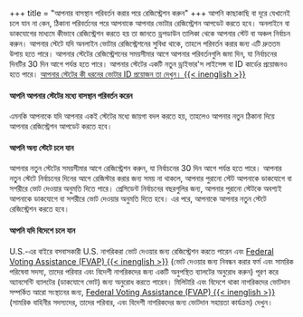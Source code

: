 +++
title = "আপনার বাসস্থান পরিবর্তন করার পরে রেজিস্ট্রেশন করুন"
+++
আপনি কাছাকাছি বা দূরে যেখানেই চলে যান না কেন, ঠিকানা পরিবর্তনের পরে আপনাকে আপনার ভোটার রেজিস্ট্রেশন আপডেট করতে হবে। অনলাইনে বা ডাকযোগের মাধ্যমে কীভাবে রেজিস্ট্রেশন করতে হয় তা জানতে ড্রপডাউন তালিকা থেকে আপনার স্টেট বা অঞ্চল নির্বাচন করুন। আপনার স্টেটে যদি অনলাইন ভোটার রেজিস্ট্রেশনের সুবিধা থাকে, তাহলে পরিবর্তন করার জন্য এটি দ্রুততম উপায় হতে পারে। আপনার স্টেটের রেজিস্ট্রেশনের সময়সীমার আগে আপনার পরিবর্তনগুলি জমা দিন, যা নির্বাচনের দিনটির 30 দিন আগে পর্যন্ত হতে পারে। আপনার স্টেটের একটি নতুন ড্রাইভার'স লাইসেন্স বা ID কার্ডের প্রয়োজনও হতে পারে। [আপনার স্টেটের কী ধরনের ভোটার ID প্রয়োজন তা দেখুন। {{< inenglish >}}](https://www.ncsl.org/research/elections-and-campaigns/voter-id.aspx#Laws%20in%20Effect)

#### আপনি আপনার স্টেটের মধ্যে বাসস্থান পরিবর্তন করেন
এমনকি আপনাকে যদি আপনার একই স্টেটের মধ্যে জায়গা বদল করতে হয়, তাহলেও আপনার নতুন ঠিকানা দিয়ে আপনার রেজিস্ট্রেশন আপডেট করতে হবে।

#### আপনি অন্য স্টেটে চলে যান 
আপনার নতুন স্টেটের সময়সীমার আগে রেজিস্ট্রেশন করুন, যা নির্বাচনের 30 দিন আগে পর্যন্ত হতে পারে। আপনার নতুন স্টেটে নির্বাচনের দিনের আগে রেজিস্টার করার জন্য সময় না থাকলে, আপনার পুরানো স্টেট আপনাকে ডাকযোগে বা সশরীরে ভোট দেওয়ার অনুমতি দিতে পারে। প্রেসিডেন্ট নির্বাচনের বছরগুলির জন্য, আপনার পুরানো স্টেটকে অবশ্যই আপনাকে ডাকযোগে বা সশরীরে ভোট দেওয়ার অনুমতি দিতে হবে। এর পরে, আপনাকে আপনার নতুন স্টেটে রেজিস্ট্রেশন করতে হবে। 

#### আপনি যদি বিদেশে চলে যান
U.S.-এর বাইরে বসবাসকারী U.S. নাগরিকরা ভোট দেওয়ার জন্য রেজিস্ট্রেশন করতে পারেন এবং [Federal Voting Assistance (FVAP) {{< inenglish >}}](https://www.fvap.gov/eo/overview/materials/forms) (ভোট দেওয়ার জন্য নিবন্ধন করার ফর্ম এবং সামরিক পরিষেবা সদস্য, তাদের পরিবার এবং বিদেশী নাগরিকদের জন্য একটি অনুপস্থিত ব্যালটের অনুরোধ করুন) পূরণ করে অ্যাবসেন্টি ব্যালটের (ডাকযোগে ভোট) জন্য অনুরোধ করতে পারেন। মিলিটারি এবং বিদেশে থাকা নাগরিকদের ভোটদান সম্পর্কিত আরো সংস্থানের জন্য, [Federal Voting Assistance (FVAP) {{< inenglish >}}](https://www.fvap.gov/eo/overview/materials/forms) (সামরিক বাহিনীর সদস্যদের, তাদের পরিবার, এবং বিদেশী নাগরিকদের জন্য ভোটদান সহায়তা কার্যক্রম) দেখুন।